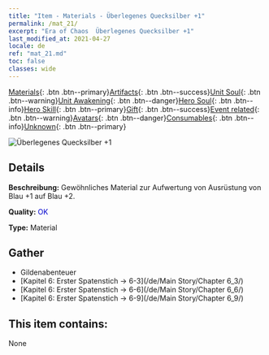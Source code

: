 ```yaml
---
title: "Item - Materials - Überlegenes Quecksilber +1"
permalink: /mat_21/
excerpt: "Era of Chaos  Überlegenes Quecksilber +1"
last_modified_at: 2021-04-27
locale: de
ref: "mat_21.md"
toc: false
classes: wide
---
```

 [Materials](/ItemsDE/){: .btn .btn--primary}[Artifacts](/ItemsDE/Artifacts/){: .btn .btn--success}[Unit Soul](/ItemsDE/UnitSoul/){: .btn .btn--warning}[Unit Awakening](/ItemsDE/UnitAwakening/){: .btn .btn--danger}[Hero Soul](/ItemsDE/HeroSoul/){: .btn .btn--info}[Hero Skill](/ItemsDE/HeroSkill/){: .btn .btn--primary}[Gift](/ItemsDE/Gift/){: .btn .btn--success}[Event related](/ItemsDE/Events/){: .btn .btn--warning}[Avatars](/ItemsDE/Avatars/){: .btn .btn--danger}[Consumables](/ItemsDE/Consumables/){: .btn .btn--info}[Unknown](/ItemsDE/Unknown/){: .btn .btn--primary}

 ![Überlegenes Quecksilber +1](/images/t/i_cailiao_shuiyin1.png)

## Details
 **Beschreibung:** Gewöhnliches Material zur Aufwertung von Ausrüstung von Blau +1 auf Blau +2.

 **Quality:** <span style="color: #0000CD">OK</span>

 **Type:** Material

## Gather

*    Gildenabenteuer 
*    [Kapitel 6: Erster Spatenstich -> 6-3](/de/Main Story/Chapter 6_3/) 
*    [Kapitel 6: Erster Spatenstich -> 6-6](/de/Main Story/Chapter 6_6/) 
*    [Kapitel 6: Erster Spatenstich -> 6-9](/de/Main Story/Chapter 6_9/) 

## This item contains:

  None

